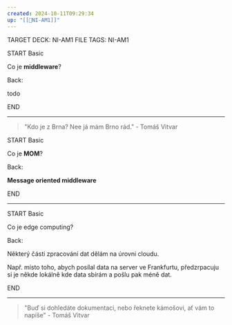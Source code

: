 ```yaml
---
created: 2024-10-11T09:29:34
up: "[[📖NI-AM1]]"
---
```


TARGET DECK: NI-AM1
FILE TAGS: NI-AM1


START
Basic

Co je **middleware**?

Back:

todo

END

---

> "Kdo je z Brna? Nee já mám Brno rád." - Tomáš Vitvar


START
Basic

Co je **MOM**?

Back:

**Message oriented middleware**

END

---


START
Basic

Co je edge computing?

Back:

Některý části zpracování dat dělám na úrovni cloudu.

Např. místo toho, abych posílal data na server ve Frankfurtu, předzrpacuju si je někde lokálně kde data sbírám a pošlu pak méně dat.

END

---

> "Buď si dohledáte dokumentaci, nebo řeknete kámošovi, ať vám to napíše" - Tomáš Vitvar


